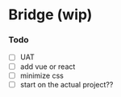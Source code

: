 # Bridge (wip)

### Todo

- [ ] UAT
- [ ] add vue or react
- [ ] minimize css
- [ ] start on the actual project??
